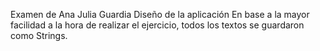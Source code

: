 Examen de Ana Julia Guardia
Diseño de la aplicación
En base a la mayor facilidad a la hora de realizar el ejercicio, todos los textos se guardaron como Strings. 

